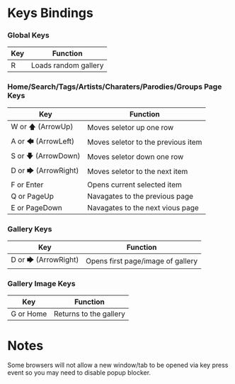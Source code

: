 # Keys Bindings
### Global Keys
| Key | Function |
| ----------- | ----------- |
| R | Loads random gallery |

### Home/Search/Tags/Artists/Charaters/Parodies/Groups Page Keys
| Key | Function |
| ----------- | ----------- |
| W or 🡅 (ArrowUp) | Moves seletor up one row |
| A or 🡄 (ArrowLeft) | Moves seletor to the previous item |
| S or 🡇 (ArrowDown) | Moves seletor down one row |
| D or 🡆 (ArrowRight) | Moves seletor to the next item |
| F or Enter | Opens current selected item |
| Q or PageUp | Navagates to the previous page |
| E or PageDown | Navagates to the next vious page |

### Gallery Keys
| Key | Function |
| ----------- | ----------- |
| D or 🡆 (ArrowRight) | Opens first page/image of gallery |

### Gallery Image Keys
| Key | Function |
| ----------- | ----------- |
| G or Home | Returns to the gallery |

# Notes
Some browsers will not allow a new window/tab to be opened via key press event so you may need to disable popup blocker.